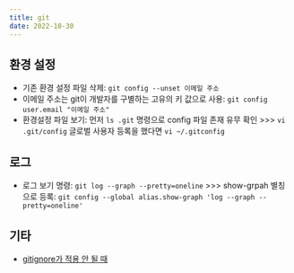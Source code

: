 ```yaml
---
title: git
date: 2022-10-30
---
```


## 환경 설정

- 기존 환경 설정 파일 삭제: `git config --unset 이메일 주소`
- 이메일 주소는 git이 개발자를 구별하는 고유의 키 값으로 사용: `git config user.email "이메일 주소"`
- 환경설정 파일 보기: 먼저 `ls .git` 명령으로 config 파일 존재 유무 확인 >>> `vi .git/config` 글로벌 사용자 등록을 했다면 `vi ~/.gitconfig`

## 로그

- 로그 보기 명령: `git log --graph --pretty=oneline` >>> show-grpah 별칭으로 등록: `git config --global alias.show-graph 'log --graph --pretty=oneline'`

## 기타

- [gitignore가 적용 안 될 때](./gitignore_not_working.md)
